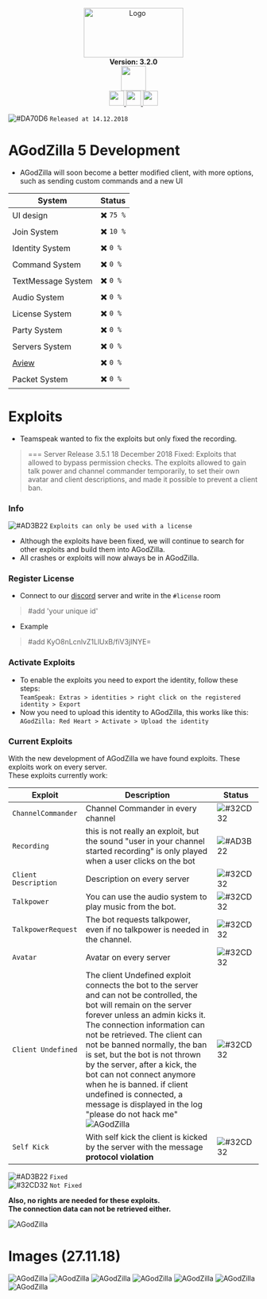 <div align="center">
  <br>
  <img width="200" height="100" alt="Logo" src="https://files.catbox.moe/1tk07f.png" />
  <br>
    <b>Version: 3.2.0 </b>
  <br>
<a href="https://github.com/cydolo/AGodZilla/releases" target="_blank">
  <img height="50" weight="50" align="center" src="https://pngimage.net/wp-content/uploads/2018/05/button-flat-png-7.png"/>
</a>


  <br>
   <a href="https://discord.gg/ZwgMfNz" target="_blank">
<img  height="30" weight="30" src="https://image.spreadshirtmedia.net/image-server/v1/mp/designs/137963376,width=178,height=178/discord-logo.png"/>
</a>  
 <a href="https://www.youtube.com/channel/UCgfXkVhgB1urzdvCJt6gR_w" target="_blank">
<img  height="30" weight="30" src="https://cdn.iconscout.com/icon/free/png-256/youtube-88-227910.png"/>
</a>
 <a href="https://twitter.com/cydolo" target="_blank">
<img  height="30" weight="30" src="http://i.imgur.com/tXSoThF.png"/>
</a>    
  <br>
 </div>


![#DA70D6](https://placehold.it/15/48D1CC/000000?text=+) `Released at 14.12.2018`  

# AGodZilla 5 Development
- AGodZilla will soon become a better modified client, with more options, such as sending custom commands and a new UI    

| System | Status |
| --- | --- | 
| UI design | ✖️ `75 %` |
| Join System | ✖️ `10 %` |
| Identity System | ✖️ `0 %` |
| Command System | ✖️ `0 %` |
| TextMessage System | ✖️ `0 %` |
| Audio System | ✖️ `0 %` |
| License System | ✖️ `0 %` |
| Party System | ✖️ `0 %` |
| Servers System | ✖️ `0 %` |
| <a target="_blank" href="https://files.catbox.moe/zpaqgf.PNG">Aview</a> | ✖️ `0 %` |
| Packet System | ✖️ `0 %` |

# Exploits

- Teamspeak wanted to fix the exploits but only fixed the recording.
> === Server Release 3.5.1 18 December 2018
Fixed: Exploits that allowed to bypass permission checks.
       The exploits allowed to gain talk power and channel commander temporarily,
       to set their own avatar and client descriptions,
       and made it possible to prevent a client ban.


### Info
![#AD3B22](https://placehold.it/15/AD3B22/000000?text=+) `Exploits can only be used with a license`    
- Although the exploits have been fixed, we will continue to search for other exploits and build them into AGodZilla.
- All crashes or exploits will now always be in AGodZilla.

### Register License
- Connect to our [discord](https://discordapp.com/invite/ZwgMfNz) server and write in the `#license` room 
> #add 'your unique id'
- Example 
> #add KyO8nLcnlvZ1LlUxB/fiV3jINYE=


### Activate Exploits

- To enable the exploits you need to export the identity, follow these steps:  
`TeamSpeak: Extras > identities > right click on the registered identity > Export`
- Now you need to upload this identity to AGodZilla, this works like this:  
`AGodZilla: Red Heart > Activate > Upload the identity`

### Current Exploits
With the new development of AGodZilla we have found exploits. These exploits work on every server.  
These exploits currently work:  

| Exploit | Description | Status |
| --- | --- | --- | 
| `ChannelCommander` | Channel Commander in every channel | ![#32CD32](https://placehold.it/15/AD3B22/000000?text=+) |
| `Recording` | this is not really an exploit, but the sound "user in your channel started recording" is only played when a user clicks on the bot | ![#AD3B22](https://placehold.it/15/AD3B22/000000?text=+) |
| `Client Description` | Description on every server | ![#32CD32](https://placehold.it/15/AD3B22/000000?text=+) |
| `Talkpower` | You can use the audio system to play music from the bot. | ![#32CD32](https://placehold.it/15/AD3B22/000000?text=+)  |
| `TalkpowerRequest` | The bot requests talkpower, even if no talkpower is needed in the channel. | ![#32CD32](https://placehold.it/15/AD3B22/AD3B22?text=+) |
| `Avatar` | Avatar on every server | ![#32CD32](https://placehold.it/15/AD3B22/000000?text=+) |
| `Client Undefined` | The client Undefined exploit connects the bot to the server and can not be controlled, the bot will remain on the server forever unless an admin kicks it. The connection information can not be retrieved. The client can not be banned normally, the ban is set, but the bot is not thrown by the server, after a kick, the bot can not connect anymore when he is banned. if client undefined is connected, a message is displayed in the log "please do not hack me" ![AGodZilla](https://files.catbox.moe/yk4u7d.PNG)| ![#32CD32](https://placehold.it/15/AD3B22/000000?text=+)  |
| `Self Kick` | With self kick the client is kicked by the server with the message **protocol violation** | ![#32CD32](https://placehold.it/15/AD3B22/000000?text=+) |

![#AD3B22](https://placehold.it/15/AD3B22/000000?text=+) `Fixed`  
![#32CD32](https://placehold.it/15/32CD32/000000?text=+) `Not Fixed` 

**Also, no rights are needed for these exploits.**  
**The connection data can not be retrieved either.**  

![AGodZilla](https://files.catbox.moe/yy85c2.png)

# Images (27.11.18)
![AGodZilla](https://files.catbox.moe/txfmor.png)
![AGodZilla](https://files.catbox.moe/y03mjy.png)
![AGodZilla](https://files.catbox.moe/epbifb.png)
![AGodZilla](https://files.catbox.moe/683xci.png)
![AGodZilla](https://files.catbox.moe/as3xjm.png)
![AGodZilla](https://files.catbox.moe/rmdyqu.png)
![AGodZilla](https://files.catbox.moe/x0rpkw.png)
